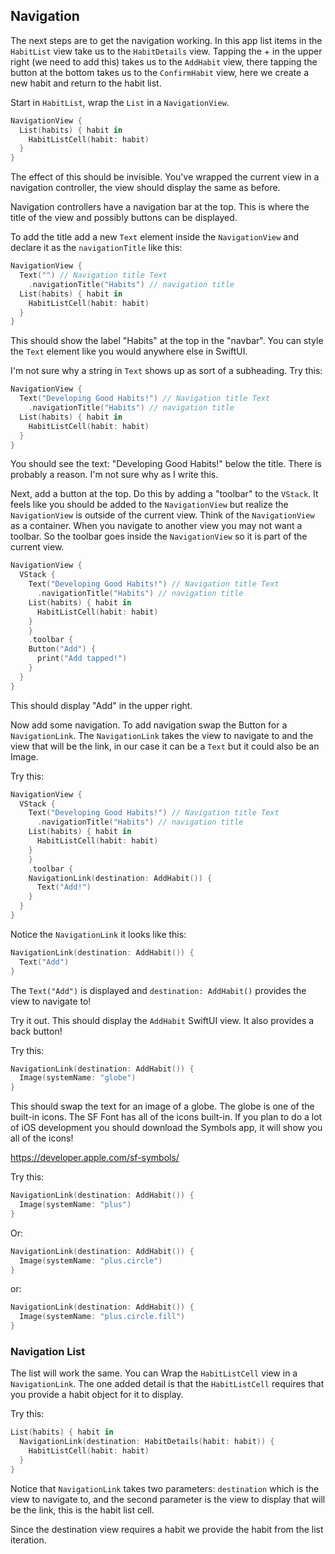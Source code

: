 
## Navigation 

The next steps are to get the navigation working. In this app list items in the `HabitList` view take us to the `HabitDetails` view. Tapping the + in the upper right (we need to add this) takes us to the `AddHabit` view, there tapping the button at the bottom takes us to the `ConfirmHabit` view, here we create a new habit and return to the habit list. 

Start in `HabitList`, wrap the `List` in a `NavigationView`. 

```Swift
NavigationView {
  List(habits) { habit in
    HabitListCell(habit: habit)
  }
}
```

The effect of this should be invisible. You've wrapped the current view in a navigation controller, the view should display the same as before. 

Navigation controllers have a navigation bar at the top. This is where the title of the view and possibly buttons can be displayed. 

To add the title add a new `Text` element inside the `NavigationView` and declare it as the `navigationTitle` like this: 

```Swift
NavigationView {
  Text("") // Navigation title Text
    .navigationTitle("Habits") // navigation title
  List(habits) { habit in
    HabitListCell(habit: habit)
  }
}
```

This should show the label "Habits" at the top in the "navbar". You can style the `Text` element like you would anywhere else in SwiftUI. 

I'm not sure why a string in `Text` shows up as sort of a subheading. Try this: 

```Swift
NavigationView {
  Text("Developing Good Habits!") // Navigation title Text
    .navigationTitle("Habits") // navigation title
  List(habits) { habit in
    HabitListCell(habit: habit)
  }
}
```

You should see the text: "Developing Good Habits!" below the title. There is probably a reason. I'm not sure why as I write this. 

Next, add a button at the top. Do this by adding a "toolbar" to the `VStack`. It feels like you should be added to the `NavigationView` but realize the `NavigationView` is outside of the current view. Think of the `NavigationView` as a container. When you navigate to another view you may not want a toolbar. So the toolbar goes inside the `NavigationView` so it is part of the current view. 

```Swift
NavigationView {
  VStack {
    Text("Developing Good Habits!") // Navigation title Text
      .navigationTitle("Habits") // navigation title
    List(habits) { habit in
      HabitListCell(habit: habit)
    }
    }
    .toolbar {
    Button("Add") {
      print("Add tapped!")
    }
  }
}
```

This should display "Add" in the upper right. 

Now add some navigation. To add navigation swap the Button for a `NavigationLink`. The `NavigationLink` takes the view to navigate to and the view that will be the link, in our case it can be a `Text` but it could also be an Image. 

Try this: 

```Swift
NavigationView {
  VStack {
    Text("Developing Good Habits!") // Navigation title Text
      .navigationTitle("Habits") // navigation title
    List(habits) { habit in
      HabitListCell(habit: habit)
    }
    }
    .toolbar {
    NavigationLink(destination: AddHabit()) {
      Text("Add!")
    }
  }
}
```

Notice the `NavigationLink` it looks like this: 

```Swift
NavigationLink(destination: AddHabit()) {
  Text("Add")
}
```

The `Text("Add")` is displayed and `destination: AddHabit()` provides the view to navigate to! 

Try it out. This should display the `AddHabit` SwiftUI view. It also provides a back button! 

Try this: 

```Swift
NavigationLink(destination: AddHabit()) {
  Image(systemName: "globe")
}
```

This should swap the text for an image of a globe. The globe is one of the built-in icons. The SF Font has all of the icons built-in. If you plan to do a lot of iOS development you should download the Symbols app, it will show you all of the icons! 

https://developer.apple.com/sf-symbols/

Try this: 

```Swift
NavigationLink(destination: AddHabit()) {
  Image(systemName: "plus")
}
```

Or:

```Swift
NavigationLink(destination: AddHabit()) {
  Image(systemName: "plus.circle")
}
```

or:

```Swift
NavigationLink(destination: AddHabit()) {
  Image(systemName: "plus.circle.fill")
}
```

### Navigation List

The list will work the same. You can Wrap the `HabitListCell` view in a `NavigationLink`. The one added detail is that the `HabitListCell` requires that you provide a habit object for it to display. 

Try this: 

```Swift
List(habits) { habit in
  NavigationLink(destination: HabitDetails(habit: habit)) {
    HabitListCell(habit: habit)
  }
}
```

Notice that `NavigationLink` takes two parameters: `destination` which is the view to navigate to, and the second parameter is the view to display that will be the link, this is the habit list cell.

Since the destination view requires a habit we provide the habit from the list iteration. 

